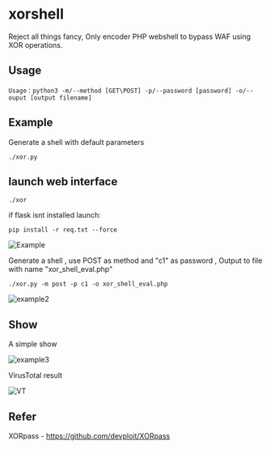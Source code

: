 # xorshell



Reject all things fancy, Only encoder PHP webshell to bypass WAF using XOR operations.



## Usage

```
Usage：python3 -m/--method [GET\POST] -p/--password [password] -o/--ouput [output filename]
```



## Example

Generate a shell with default parameters

```
./xor.py
```
## launch web interface
```
./xor
```
if flask isnt installed launch:
```
pip install -r req.txt --force
```
![Example](/image/example1.jpg)



Generate a shell ,  use POST as method and  "c1" as password , Output to file with name "xor_shell_eval.php"

```
./xor.py -m post -p c1 -o xor_shell_eval.php
```

![example2](/image/example2.jpg)



## Show

A simple show

![example3](/image/example3.png)



VirusTotal result

![VT](/image/VT.png)


## Refer

XORpass - https://github.com/devploit/XORpass  
